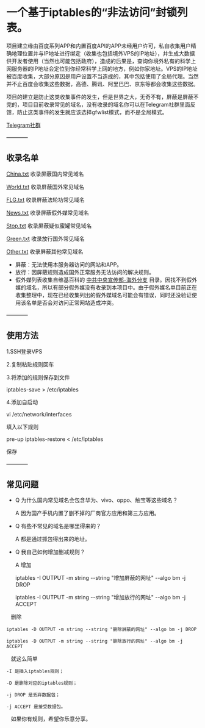# 一个基于iptables的“非法访问”封锁列表。

项目建立缘由百度系列APP和内置百度API的APP未经用户许可，私自收集用户精确地理位置并与IP地址进行绑定（收集也包括境外VPS的IP地址），并生成大数据供开发者使用（当然也可能包括政府），造成的后果是，查询你境外私有的科学上网服务器的IP地址会定位到你经常科学上网的地方，例如你家地址。VPS的IP地址被百度收集，大部分原因是用户设置不当造成的，其中包括使用了全局代理。当然并不止百度会收集这些数据，高德、腾讯、阿里巴巴、京东等都会收集这些数据。

项目的建立是防止这类收集事件的发生，但是世界之大，无奇不有，屏蔽是屏蔽不完的，项目目前收录常见的域名，没有收录的域名你可以在Telegram社群里面反馈，防止这类事件的发生就应该选择gfwlist模式，而不是全局模式。

[Telegram社群](https://t.me/joinchat/AAAAAEBsDZr6b3FJYEQ04A)

————

## 收录名单

[China.txt](China.txt) 收录屏蔽国内常见域名

[World.txt](World.txt) 收录屏蔽国外常见域名

[FLG.txt](FLG.txt) 收录屏蔽法轮功常见域名

[News.txt](News.txt) 收录屏蔽假外媒常见域名

[Stop.txt](Stop.txt) 收录屏蔽疑似蜜罐常见域名

[Green.txt](Green.txt) 收录放行国外常见域名

[Other.txt](Other.txt) 收录屏蔽其他常见域名

- 屏蔽：无法使用本服务器访问的网站和APP。
- 放行：因屏蔽规则造成国外正常服务无法访问的解决规则。
- 假外媒列表收集自维基百科的 [中共中央宣传部-海外分支](https://zh.wikipedia.org/wiki/%E4%B8%AD%E5%85%B1%E4%B8%AD%E5%A4%AE%E5%AE%A3%E4%BC%A0%E9%83%A8#.E6.B5.B7.E5.A4.96.E5.88.86.E6.94.AF) 目录。因找不到假外媒的域名，所以有部分假外媒没有收录到本项目中。由于假外媒名单目前正在收集整理中，现在已经收集列出的假外媒域名可能会有错误，同时还没验证使用该名单是否会对访问正常网站造成冲突。

————

## 使用方法

1.SSH登录VPS

2.复制粘贴规则回车

3.将添加的规则保存到文件

iptables-save > /etc/iptables

4.添加自启动

vi /etc/network/interfaces

填入以下规则

pre-up iptables-restore < /etc/iptables

保存

————

## 常见问题

- Q 为什么国内常见域名会包含华为、vivo、oppo、触宝等这些域名？

  A 因为国产手机内置了删不掉的厂商官方应用和第三方应用。
  
- Q 有些不常见的域名是哪里得来的？

  A 都是通过抓包得出来的地址。
  
- Q 我自己如何增加删减规则？

  A 增加
    
    iptables -I OUTPUT -m string --string "增加屏蔽的网址" --algo bm -j DROP
    
    iptables -I OUTPUT -m string --string "增加放行的网址" --algo bm -j ACCEPT
    
    删除
    
    iptables -D OUTPUT -m string --string "删除屏蔽的网址" --algo bm -j DROP
    
    iptables -D OUTPUT -m string --string "删除放行的网址" --algo bm -j ACCEPT
    
    就这么简单
    
    -I 是插入iptables规则；
    
    -D 是删除对应的iptables规则；
    
    -j DROP 是丢弃数据包；
    
    -j ACCEPT 是接受数据包。
    
    如果你有规则，希望你乐意分享。
